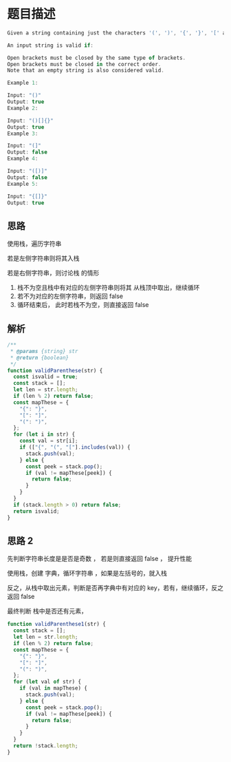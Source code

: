 # 题目描述

```javascript
Given a string containing just the characters '(', ')', '{', '}', '[' and ']', determine if the input string is valid.

An input string is valid if:

Open brackets must be closed by the same type of brackets.
Open brackets must be closed in the correct order.
Note that an empty string is also considered valid.

Example 1:

Input: "()"
Output: true
Example 2:

Input: "()[]{}"
Output: true
Example 3:

Input: "(]"
Output: false
Example 4:

Input: "([)]"
Output: false
Example 5:

Input: "{[]}"
Output: true

```

## 思路

使用栈，遍历字符串

若是左侧字符串则将其入栈

若是右侧字符串，则讨论栈 的情形

1. 栈不为空且栈中有对应的左侧字符串则将其 从栈顶中取出，继续循环
2. 若不为对应的左侧字符串，则返回 false
3. 循环结束后， 此时若栈不为空，则直接返回 false

## 解析

```js
/**
 * @params {string} str
 * @return {boolean}
 */
function validParenthese(str) {
  const isvalid = true;
  const stack = [];
  let len = str.length;
  if (len % 2) return false;
  const mapThese = {
    "{": "}",
    "[": "]",
    "(": ")",
  };
  for (let i in str) {
    const val = str[i];
    if (["{", "(", "["].includes(val)) {
      stack.push(val);
    } else {
      const peek = stack.pop();
      if (val != mapThese[peek]) {
        return false;
      }
    }
  }
  if (stack.length > 0) return false;
  return isvalid;
}
```

## 思路 2

先判断字符串长度是是否是奇数 ， 若是则直接返回 false ， 提升性能

使用栈，创建 字典，循环字符串 ，如果是左括号的，就入栈

反之，从栈中取出元素，判断是否再字典中有对应的 key，若有，继续循环，反之 返回 false

最终判断 栈中是否还有元素，

```js
function validParenthese1(str) {
  const stack = [];
  let len = str.length;
  if (len % 2) return false;
  const mapThese = {
    "{": "}",
    "[": "]",
    "(": ")",
  };
  for (let val of str) {
    if (val in mapThese) {
      stack.push(val);
    } else {
      const peek = stack.pop();
      if (val != mapThese[peek]) {
        return false;
      }
    }
  }
  return !stack.length;
}
```
